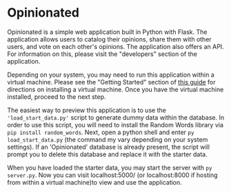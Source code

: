 # Opinionated

Opinionated is a simple web application built in Python with Flask. The application allows users to catalog their opinions, share them with other users, and vote on each other's opinions. The application also offers an API. For information on this, please visit the "developers" section of the application.

Depending on your system, you may need to run this application within a virtual machine. Please see the "Getting Started" section of [this guide](https://docs.google.com/document/d/1jFjlq_f-hJoAZP8dYuo5H3xY62kGyziQmiv9EPIA7tM/pub?embedded=true) for directions on installing a virtual machine. Once you have the virtual machine installed, proceed to the next step.

The easiest way to preview this application is to use the `'load_start_data.py'` script to generate dummy data within the database. In order to use this script, you will need to install the Random Words library via `pip install random_words`. Next, open a python shell and enter  `py load_start_data.py` (the command my vary depending on your system settings). If an 'Opinionated' database is already present, the script will prompt you to delete this database and replace it with the starter data. 

When you have loaded the starter data, you may start the server with `py server.py`. Now you can visit localhost:5000/ (or localhost:8000 if hosting from within a virtual machine)to view and use the application. 